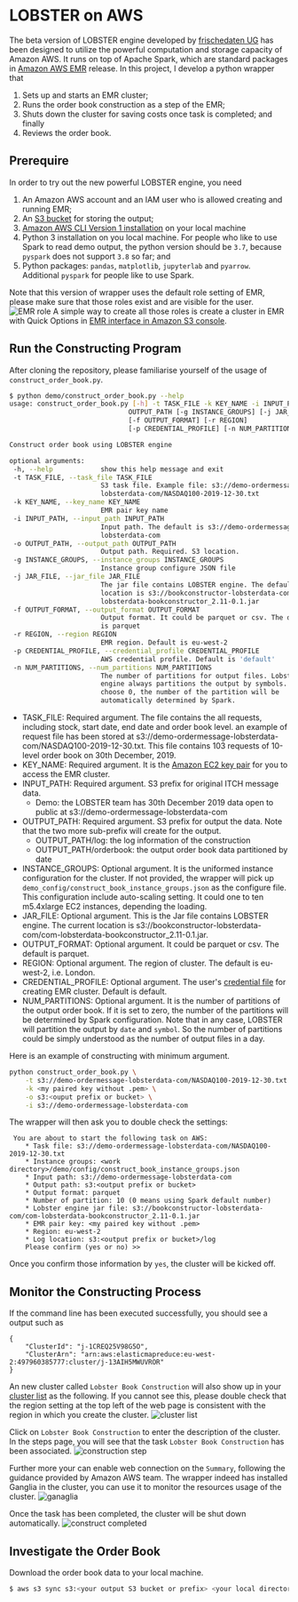 # LOBSTER on AWS 
 The beta version of LOBSTER engine developed by [frischedaten UG](https://lobsterdata.com) has been designed to 
 utilize the powerful computation and storage capacity of Amazon AWS. It runs on top of Apache Spark,
 which are standard packages in [Amazon AWS EMR](https://aws.amazon.com/emr/) release. 
 In this project, I develop a python wrapper that
 1. Sets up and starts an EMR cluster;
 2. Runs the order book construction as a step of the EMR; 
 3. Shuts down the cluster for saving costs once task is completed; and finally
 4. Reviews the order book. 
 
 ## Prerequire
 In order to try out the new powerful LOBSTER engine, you need
 1. An Amazon AWS account and an IAM user who is allowed creating and running EMR;
 2. An [S3 bucket](https://docs.aws.amazon.com/AmazonS3/latest/gsg/CreatingABucket.html) for storing the output; 
 3. [Amazon AWS CLI Version 1 installation](https://docs.aws.amazon.com/cli/latest/userguide/cli-chap-install.html) 
    on your local machine 
 2. Python 3 installation on you local machine. For people who like to use Spark to read demo output, the python version
    should be ``3.7``, because ``pyspark`` does not support ``3.8`` so far; and
 4. Python packages: ``pandas``, ``matplotlib``,  ``jupyterlab`` and ``pyarrow``. Additional ``pyspark`` for people like to use Spark.
 
 Note that this version of wrapper uses the default role setting of EMR, please make sure that those roles exist and are 
 visible for the user.
 ![EMR role](images/emr_default_roles.png)
 A simple way to create all those roles is create a cluster in EMR with Quick Options in 
 [EMR interface in Amazon S3 console](https://eu-west-2.console.aws.amazon.com/elasticmapreduce/).
 
 ## Run the Constructing Program
 After cloning the repository, please familiarise yourself of the usage of ``construct_order_book.py``.
 ```bash
$ python demo/construct_order_book.py --help
usage: construct_order_book.py [-h] -t TASK_FILE -k KEY_NAME -i INPUT_PATH -o
                               OUTPUT_PATH [-g INSTANCE_GROUPS] [-j JAR_FILE]
                               [-f OUTPUT_FORMAT] [-r REGION]
                               [-p CREDENTIAL_PROFILE] [-n NUM_PARTITIONS]

Construct order book using LOBSTER engine

optional arguments:
  -h, --help            show this help message and exit
  -t TASK_FILE, --task_file TASK_FILE
                        S3 task file. Example file: s3://demo-ordermessage-
                        lobsterdata-com/NASDAQ100-2019-12-30.txt
  -k KEY_NAME, --key_name KEY_NAME
                        EMR pair key name
  -i INPUT_PATH, --input_path INPUT_PATH
                        Input path. The default is s3://demo-ordermessage-
                        lobsterdata-com
  -o OUTPUT_PATH, --output_path OUTPUT_PATH
                        Output path. Required. S3 location.
  -g INSTANCE_GROUPS, --instance_groups INSTANCE_GROUPS
                        Instance group configure JSON file
  -j JAR_FILE, --jar_file JAR_FILE
                        The jar file contains LOBSTER engine. The default
                        location is s3://bookconstructor-lobsterdata-com/com-
                        lobsterdata-bookconstructor_2.11-0.1.jar
  -f OUTPUT_FORMAT, --output_format OUTPUT_FORMAT
                        Output format. It could be parquet or csv. The default
                        is parquet
  -r REGION, --region REGION
                        EMR region. Default is eu-west-2
  -p CREDENTIAL_PROFILE, --credential_profile CREDENTIAL_PROFILE
                        AWS credential profile. Default is 'default'
  -n NUM_PARTITIONS, --num_partitions NUM_PARTITIONS
                        The number of partitions for output files. Lobster
                        engine always partitions the output by symbols. If
                        choose 0, the number of the partition will be
                        automatically determined by Spark.
 ``` 
 * TASK_FILE: Required argument. The file contains the all requests, including stock, start date, end date and order book level. 
    an example of request file has been stored at s3://demo-ordermessage-lobsterdata-com/NASDAQ100-2019-12-30.txt.
    This file contains 103 requests of 10-level order book on 30th December, 2019.
 * KEY_NAME: Required argument. It is the 
    [Amazon EC2 key pair](https://docs.aws.amazon.com/AWSEC2/latest/UserGuide/ec2-key-pairs.html) 
    for you to access the EMR cluster. 
 * INPUT_PATH: Required argument. S3 prefix for original ITCH message data.
    <!-- 
    * LOBSTER official subscriber: the LOBSTER team is preparing a quarter data for beta test. 
      The location and the IAM guidance will be release to you soon.
      -->
    * Demo: the LOBSTER team has 30th December 2019 data open to public at  s3://demo-ordermessage-lobsterdata-com
 * OUTPUT_PATH: Required argument. S3 prefix for output the data. 
    Note that the two more sub-prefix will create for the output. 
    * OUTPUT_PATH/log: the log information of the construction
    * OUTPUT_PATH/orderbook: the output order book data partitioned by date
 * INSTANCE_GROUPS: Optional argument. It is the uniformed instance configuration for the cluster. 
    If not provided, the wrapper will pick up ``demo_config/construct_book_instance_groups.json`` as the configure file.
    This configuration include auto-scaling setting. 
    It could one to ten m5.4xlarge EC2 instances, depending the loading.
 * JAR_FILE: Optional argument. This is the Jar file contains LOBSTER engine. The current location is
    s3://bookconstructor-lobsterdata-com/com-lobsterdata-bookconstructor_2.11-0.1.jar.
 * OUTPUT_FORMAT: Optional argument. It could be parquet or csv. The default is parquet.
 * REGION: Optional argument. The region of cluster. The default is eu-west-2, i.e. London.
 * CREDENTIAL_PROFILE: Optional argument. The user's 
    [credential file](https://docs.aws.amazon.com/cli/latest/userguide/cli-configure-files.html) 
    for creating EMR cluster. Default is default. 
 * NUM_PARTITIONS: Optional argument. It is the number of partitions of the output order book. If it is set to zero,
    the number of the partitions will be determined by Spark configuration. 
    Note that in any case, LOBSTER will partition the output by ``date`` and ``symbol``. 
    So the number of partitions could be simply understood as the number of output files in a day.
 
Here is an example of constructing with minimum argument.
```bash
python construct_order_book.py \
    -t s3://demo-ordermessage-lobsterdata-com/NASDAQ100-2019-12-30.txt \
    -k <my paired key without .pem> \
    -o s3:<ouput prefix or bucket> \
    -i s3://demo-ordermessage-lobsterdata-com
```
The wrapper will then ask you to double check the settings:
```text
 You are about to start the following task on AWS:
    * Task file: s3://demo-ordermessage-lobsterdata-com/NASDAQ100-2019-12-30.txt
    * Instance groups: <work directory>/demo/config/construct_book_instance_groups.json
    * Input path: s3://demo-ordermessage-lobsterdata-com
    * Output path: s3:<output prefix or bucket>
    * Output format: parquet
    * Number of partition: 10 (0 means using Spark default number)
    * Lobster engine jar file: s3://bookconstructor-lobsterdata-com/com-lobsterdata-bookconstructor_2.11-0.1.jar
    * EMR pair key: <my paired key without .pem>
    * Region: eu-west-2
    * Log location: s3:<output prefix or bucket>/log
    Please confirm (yes or no) >> 
```
 Once you confirm those information by ``yes``, the cluster will be kicked off.
## Monitor the Constructing Process
If the command line has been executed successfully, you should see a output such as
```text
{
    "ClusterId": "j-1CREQ25V98G5O",
    "ClusterArn": "arn:aws:elasticmapreduce:eu-west-2:497960385777:cluster/j-13AIH5MWUVROR"
}
```
An new cluster called ``Lobster Book Construction`` will also show up in your 
[cluster list](https://eu-west-2.console.aws.amazon.com/elasticmapreduce) as the following. 
If you cannot see this, please double check that the region setting at the top left of the web page is consistent
with the region in which you create the cluster.
![cluster list](images/cluster_list.png)

Click on ``Lobster Book Construction`` to enter the description of the cluster. 
In the steps page, you will see that the task ``Lobster Book Construction`` has been associated.
![construction step](images/construction_step.png)

Further more your can enable web connection on the ``Summary``, following the guidance provided by Amazon AWS team.
The wrapper indeed has installed Ganglia in the cluster, 
you can use it to monitor the resources usage of the cluster.
![ganaglia](images/ganglia.png)  

Once the task has been completed, the cluster will be shut down automatically.
![construct completed](images/construct_completed.png) 

## Investigate the Order Book
Download the order book data to your local machine. 
```bash
$ aws s3 sync s3:<your output S3 bucket or prefix> <your local directory>
```